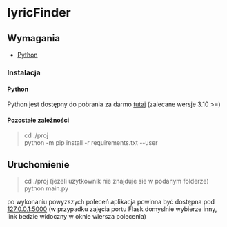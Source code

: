 # lyricFinder

## Wymagania

* [Python](#python)

### Instalacja

#### Python

 Python jest dostępny do pobrania za darmo [tutaj](https://www.python.org/downloads/)
(zalecane wersje 3.10 >=)

#### Pozostałe zależności

>cd ./proj<br>
 python -m pip install -r requirements.txt --user

## Uruchomienie

>cd ./proj (jezeli uzytkownik nie znajduje sie w podanym folderze)
python main.py

po wykonaniu powyzszych poleceń aplikacja powinna być dostępna pod [127.0.0.1:5000](127.0.0.1:5000) (w przypadku zajęcia portu Flask domyslnie wybierze inny, link bedzie widoczny w oknie wiersza polecenia)
